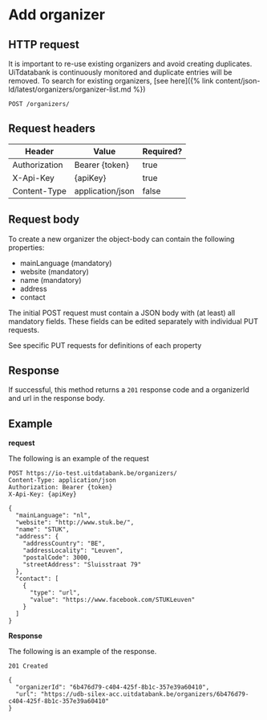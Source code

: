 ---
---

# Add organizer

## HTTP request

It is important to re-use existing organizers and avoid creating duplicates. UiTdatabank is continuously monitored and duplicate entries will be removed. To search for existing organizers, [see here]({% link content/json-ld/latest/organizers/organizer-list.md %})

```
POST /organizers/
```

## Request headers

| Header        | Value            | Required? |
| ------------- | ---------------- | --------- |
| Authorization | Bearer {token}   | true      |
| X-Api-Key     | {apiKey}         | true      |
| Content-Type  | application/json | false     |

## Request body

To create a new organizer the object-body can contain the following properties:
- mainLanguage (mandatory)
- website (mandatory)
- name (mandatory)
- address
- contact

The initial POST request must contain a JSON body with (at least) all mandatory fields. These fields can be edited separately with individual PUT requests.

See specific PUT requests for definitions of each property

## Response

If successful, this method returns a `201` response code and a organizerId and url in the response body.

## Example

**request**

The following is an example of the request

```
POST https://io-test.uitdatabank.be/organizers/
Content-Type: application/json
Authorization: Bearer {token}
X-Api-Key: {apiKey}

{
  "mainLanguage": "nl",
  "website": "http://www.stuk.be/",
  "name": "STUK",
  "address": {
    "addressCountry": "BE",
    "addressLocality": "Leuven",
    "postalCode": 3000,
    "streetAddress": "Sluisstraat 79"
  },
  "contact": [
    {
      "type": "url",
      "value": "https://www.facebook.com/STUKLeuven"
    }
  ]
}
```

**Response**

The following is an example of the response.

```
201 Created

{
  "organizerId": "6b476d79-c404-425f-8b1c-357e39a60410",
  "url": "https://udb-silex-acc.uitdatabank.be/organizers/6b476d79-c404-425f-8b1c-357e39a60410"
}
```
